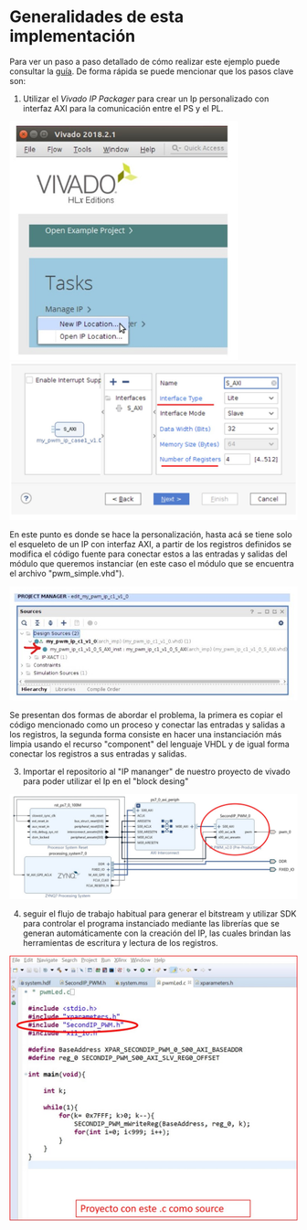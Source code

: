 # Generalidades de esta implementación 

Para ver un paso a paso detallado de cómo realizar este ejemplo puede consultar la [guía](https://github.com/DanielEstrada971102/Implementaciones_FPGA/blob/master/Repaso_Vivado/guias/lab_custom_ip.pdf).
De forma rápida se puede mencionar que los pasos clave son:

1. Utilizar el _Vivado IP Packager_ para crear un Ip personalizado con interfaz AXI para la comunicación entre el PS y el PL.

<img src="/.images/CIP_packager.jpg" width="400">
<img src="/.images/CIP_makeIP.jpg" width="600">

En este punto es donde se hace la personalización, hasta acá se tiene solo el esqueleto de un IP con interfaz AXI, a partir de los registros definidos
se modifica el código fuente para conectar estos a las entradas y salidas del módulo que queremos instanciar (en este caso el módulo que se encuentra 
el archivo "pwm_simple.vhd").

<img src="/.images/CIP_source.jpg" width="600">

Se presentan dos formas de abordar el problema, la primera es copiar el código mencionado como un proceso y conectar las entradas y salidas a los registros, la segunda 
forma consiste en hacer una instanciación más limpia usando el recurso "component" del lenguaje VHDL y de igual forma conectar los registros
a sus entradas y salidas.

3. Importar el repositorio al "IP mananger" de nuestro proyecto de vivado para poder utilizar el Ip en el "block desing" 

<img src="/.images/CIP_BD.jpg" width="600">

4. seguir el flujo de trabajo habitual para generar el bitstream y utilizar SDK para controlar el programa instanciado mediante las librerías 
que se generan automáticamente con la creación del IP, las cuales brindan las herramientas de escritura y lectura de los registros.

<img src="/.images/CIP_SDK.jpg" width="600">

